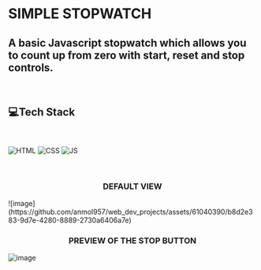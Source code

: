 # SIMPLE STOPWATCH

## A basic Javascript stopwatch which allows you to count up from zero with start, reset and stop controls. 

<br>

## 💻Tech Stack
<br>

![HTML](https://img.shields.io/badge/html5%20-%23E34F26.svg?&style=for-the-badge&logo=html5&logoColor=white)
![CSS](https://img.shields.io/badge/css3%20-%231572B6.svg?&style=for-the-badge&logo=css3&logoColor=white)
![JS](https://img.shields.io/badge/javascript%20-%23323330.svg?&style=for-the-badge&logo=javascript&logoColor=%23F7DF1E)

<br>



<h3 align="center">DEFAULT VIEW</h3>
![image](https://github.com/anmol957/web_dev_projects/assets/61040390/b8d2e383-9d7e-4280-8889-2730a6406a7e)


<h3 align="center">PREVIEW OF THE STOP BUTTON</h3>

![image](https://github.com/anmol957/web_dev_projects/assets/61040390/42d5382d-f07d-4708-9d5f-268a38890e58)
